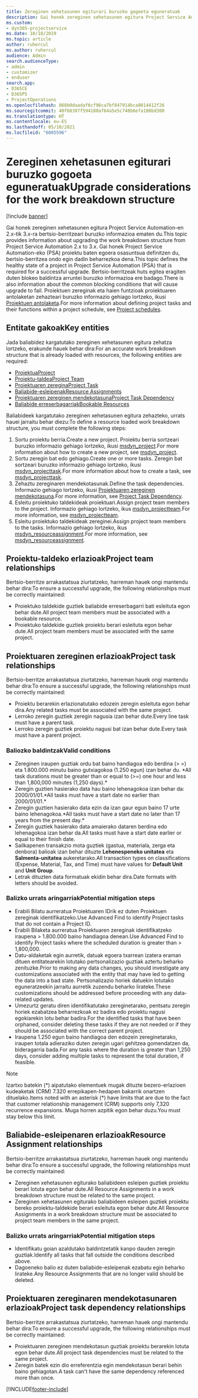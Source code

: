 ```yaml
---
title: Zereginen xehetasunen egiturari buruzko gogoeta eguneratuak
description: Gai honek zereginen xehetasunen egitura Project Service Automation-en 2.x-tik 3.x-ra bertsio-berritzeari buruzko informazioa ematen du.
ms.custom:
- dyn365-projectservice
ms.date: 10/18/2019
ms.topic: article
author: ruhercul
ms.author: ruhercul
audience: Admin
search.audienceType:
- admin
- customizer
- enduser
search.app:
- D365CE
- D365PS
- ProjectOperations
ms.openlocfilehash: 868b0daadaf6cf96ca7bf847914bca8014412f26
ms.sourcegitcommit: 40f68387f594180af64a5e5c748b6efa188bd300
ms.translationtype: HT
ms.contentlocale: eu-ES
ms.lasthandoff: 05/10/2021
ms.locfileid: "6005596"
---
```

# <a name="upgrade-considerations-for-the-work-breakdown-structure"></a><span data-ttu-id="cd1bd-103">Zereginen xehetasunen egiturari buruzko gogoeta eguneratuak</span><span class="sxs-lookup"><span data-stu-id="cd1bd-103">Upgrade considerations for the work breakdown structure</span></span>

[!include [banner](../includes/psa-now-project-operations.md)]

<span data-ttu-id="cd1bd-104">Gai honek zereginen xehetasunen egitura Project Service Automation-en 2.x-tik 3.x-ra bertsio-berritzeari buruzko informazioa ematen du.</span><span class="sxs-lookup"><span data-stu-id="cd1bd-104">This topic provides information about upgrading the work breakdown structure from Project Service Automation 2.x to 3.x.</span></span> <span data-ttu-id="cd1bd-105">Gai honek Project Service Automation-eko (PSA) proiektu baten egoera osasuntsua definitzen du, bertsio-berritzea ondo egin dadin beharrezkoa dena.</span><span class="sxs-lookup"><span data-stu-id="cd1bd-105">This topic defines the healthy state of a project in Project Service Automation (PSA) that is required for a successful upgrade.</span></span> <span data-ttu-id="cd1bd-106">Bertsio-berritzeak huts egitea eragiten duten blokeo baldintza arruntei buruzko informazioa ere badago.</span><span class="sxs-lookup"><span data-stu-id="cd1bd-106">There is also information about the common blocking conditions that will cause upgrade to fail.</span></span> <span data-ttu-id="cd1bd-107">Proiektuen zereginak eta haien funtzioak proiektuaren antolaketan zehazteari buruzko informazio gehiago lortzeko, ikusi [Proiektuen antolaketa](project-creating.md).</span><span class="sxs-lookup"><span data-stu-id="cd1bd-107">For more information about defining project tasks and their functions within a project schedule, see [Project schedules](project-creating.md).</span></span>

## <a name="key-entities"></a><span data-ttu-id="cd1bd-108">Entitate gakoak</span><span class="sxs-lookup"><span data-stu-id="cd1bd-108">Key entities</span></span>
<span data-ttu-id="cd1bd-109">Jada baliabidez kargatutako zereginen xehetasunen egitura zehatza lortzeko, erakunde hauek behar dira:</span><span class="sxs-lookup"><span data-stu-id="cd1bd-109">For an accurate work breakdown structure that is already loaded with resources, the following entities are required:</span></span>

- [<span data-ttu-id="cd1bd-110">Proiektua</span><span class="sxs-lookup"><span data-stu-id="cd1bd-110">Project</span></span>](/dynamics365/customerengagement/on-premises/developer/entities/msdyn_project)
- [<span data-ttu-id="cd1bd-111">Proiektu-taldea</span><span class="sxs-lookup"><span data-stu-id="cd1bd-111">Project Team</span></span>](/dynamics365/customerengagement/on-premises/developer/entities/msdyn_projectteam)
- [<span data-ttu-id="cd1bd-112">Proiektuaren zeregina</span><span class="sxs-lookup"><span data-stu-id="cd1bd-112">Project Task</span></span>](/dynamics365/customerengagement/on-premises/developer/entities/msdyn_projecttask)
- [<span data-ttu-id="cd1bd-113">Baliabide-esleipenak</span><span class="sxs-lookup"><span data-stu-id="cd1bd-113">Resource Assignments</span></span>](/dynamics365/customerengagement/on-premises/developer/entities/msdyn_resourceassignment)
- [<span data-ttu-id="cd1bd-114">Proiektuaren zereginen mendekotasuna</span><span class="sxs-lookup"><span data-stu-id="cd1bd-114">Project Task Dependency</span></span>](/dynamics365/customerengagement/on-premises/developer/entities/msdyn_projecttaskdependency)
- [<span data-ttu-id="cd1bd-115">Baliabide erreserbagarriak</span><span class="sxs-lookup"><span data-stu-id="cd1bd-115">Bookable Resources</span></span>](/dynamics365/customerengagement/on-premises/developer/entities/bookableresource)

<span data-ttu-id="cd1bd-116">Baliabideek kargatutako zereginen xehetasunen egitura zehazteko, urrats hauei jarraitu behar diezu:</span><span class="sxs-lookup"><span data-stu-id="cd1bd-116">To define a resource loaded work breakdown structure, you must complete the following steps:</span></span>

1. <span data-ttu-id="cd1bd-117">Sortu proiektu berria.</span><span class="sxs-lookup"><span data-stu-id="cd1bd-117">Create a new project.</span></span> <span data-ttu-id="cd1bd-118">Proiektu berria sortzeari buruzko informazio gehiago lortzeko, ikusi [msdyn_project](/dynamics365/customerengagement/on-premises/developer/entities/msdyn_project).</span><span class="sxs-lookup"><span data-stu-id="cd1bd-118">For more information about how to create a new project, see [msdyn_project](/dynamics365/customerengagement/on-premises/developer/entities/msdyn_project).</span></span>
2. <span data-ttu-id="cd1bd-119">Sortu zeregin bat edo gehiago.</span><span class="sxs-lookup"><span data-stu-id="cd1bd-119">Create one or more tasks.</span></span> <span data-ttu-id="cd1bd-120">Zeregin bat sortzeari buruzko informazio gehiago lortzeko, ikusi [msdyn_projecttask](/dynamics365/customerengagement/on-premises/developer/entities/msdyn_projecttask).</span><span class="sxs-lookup"><span data-stu-id="cd1bd-120">For more information about how to create a task, see [msdyn_projecttask](/dynamics365/customerengagement/on-premises/developer/entities/msdyn_projecttask).</span></span>
3. <span data-ttu-id="cd1bd-121">Zehaztu zereginaren mendekotasunak.</span><span class="sxs-lookup"><span data-stu-id="cd1bd-121">Define the task dependencies.</span></span> <span data-ttu-id="cd1bd-122">Informazio gehiago lortzeko, ikusi [Proiektuaren zereginen mendekotasuna](/dynamics365/customerengagement/on-premises/developer/entities/msdyn_projecttaskdependency).</span><span class="sxs-lookup"><span data-stu-id="cd1bd-122">For more information, see [Project Task Dependency](/dynamics365/customerengagement/on-premises/developer/entities/msdyn_projecttaskdependency).</span></span>
4. <span data-ttu-id="cd1bd-123">Esleitu proiektuko taldekideak proiektuari.</span><span class="sxs-lookup"><span data-stu-id="cd1bd-123">Assign project team members to the project.</span></span> <span data-ttu-id="cd1bd-124">Informazio gehiago lortzeko, ikus [msdyn_projectteam](/dynamics365/customerengagement/on-premises/developer/entities/msdyn_projectteam).</span><span class="sxs-lookup"><span data-stu-id="cd1bd-124">For more information, see [msdyn_projectteam](/dynamics365/customerengagement/on-premises/developer/entities/msdyn_projectteam).</span></span>
5. <span data-ttu-id="cd1bd-125">Esleitu proiektuko taldekideak zereginei.</span><span class="sxs-lookup"><span data-stu-id="cd1bd-125">Assign project team members to the tasks.</span></span> <span data-ttu-id="cd1bd-126">Informazio gehiago lortzeko, ikus [msdyn_resourceassignment](/dynamics365/customerengagement/on-premises/developer/entities/msdyn_resourceassignment).</span><span class="sxs-lookup"><span data-stu-id="cd1bd-126">For more information, see [msdyn_resourceassignment](/dynamics365/customerengagement/on-premises/developer/entities/msdyn_resourceassignment).</span></span>

## <a name="project-team-relationships"></a><span data-ttu-id="cd1bd-127">Proiektu-taldeko erlazioak</span><span class="sxs-lookup"><span data-stu-id="cd1bd-127">Project team relationships</span></span>

<span data-ttu-id="cd1bd-128">Bertsio-berritze arrakastatsua ziurtatzeko, harreman hauek ongi mantendu behar dira:</span><span class="sxs-lookup"><span data-stu-id="cd1bd-128">To ensure a successful upgrade, the following relationships must be correctly maintained:</span></span>
- <span data-ttu-id="cd1bd-129">Proiektuko taldekide guztiek baliabide erreserbagarri bati esleituta egon behar dute.</span><span class="sxs-lookup"><span data-stu-id="cd1bd-129">All project team members must be associated with a bookable resource.</span></span>
- <span data-ttu-id="cd1bd-130">Proiektuko taldekide guztiek proiektu berari esleituta egon behar dute.</span><span class="sxs-lookup"><span data-stu-id="cd1bd-130">All project team members must be associated with the same project.</span></span> 

## <a name="project-task-relationships"></a><span data-ttu-id="cd1bd-131">Proiektuaren zereginen erlazioak</span><span class="sxs-lookup"><span data-stu-id="cd1bd-131">Project task relationships</span></span>
<span data-ttu-id="cd1bd-132">Bertsio-berritze arrakastatsua ziurtatzeko, harreman hauek ongi mantendu behar dira:</span><span class="sxs-lookup"><span data-stu-id="cd1bd-132">To ensure a successful upgrade, the following relationships must be correctly maintained:</span></span>

- <span data-ttu-id="cd1bd-133">Proiektu berarekin erlazionatutako edozein zeregin esleituta egon behar dira.</span><span class="sxs-lookup"><span data-stu-id="cd1bd-133">Any related tasks must be associated with the same project.</span></span>
- <span data-ttu-id="cd1bd-134">Lerroko zeregin guztiek zeregin nagusia izan behar dute.</span><span class="sxs-lookup"><span data-stu-id="cd1bd-134">Every line task must have a parent task.</span></span>
- <span data-ttu-id="cd1bd-135">Lerroko zeregin guztiek proiektu nagusi bat izan behar dute.</span><span class="sxs-lookup"><span data-stu-id="cd1bd-135">Every task must have a parent project.</span></span>

### <a name="valid-conditions"></a><span data-ttu-id="cd1bd-136">Baliozko baldintzak</span><span class="sxs-lookup"><span data-stu-id="cd1bd-136">Valid conditions</span></span>

- <span data-ttu-id="cd1bd-137">Zereginen iraupen guztiak ordu bat baino handiagoa edo berdina (> =) eta 1.800.000 minutu baino gutxiagokoa (1.250 egun) izan behar du. \*</span><span class="sxs-lookup"><span data-stu-id="cd1bd-137">All task durations must be greater than or equal to (>=) one hour and less than 1,800,000 minutes (1,250 days).\*</span></span>
- <span data-ttu-id="cd1bd-138">Zeregin guztien hasierako data hau baino lehenagokoa izan behar da: 2000/01/01.\*</span><span class="sxs-lookup"><span data-stu-id="cd1bd-138">All tasks must have a start date no earlier than 2000/01/01.\*</span></span>
- <span data-ttu-id="cd1bd-139">Zeregin guztien hasierako data ezin da izan gaur egun baino 17 urte baino lehenagokoa.\*</span><span class="sxs-lookup"><span data-stu-id="cd1bd-139">All tasks must have a start date no later than 17 years from the present day.\*</span></span>
- <span data-ttu-id="cd1bd-140">Zeregin guztiek hasierako data amaierako dataren berdina edo lehenagokoa izan behar da.</span><span class="sxs-lookup"><span data-stu-id="cd1bd-140">All tasks must have a start date earlier or equal to their finish date.</span></span>
- <span data-ttu-id="cd1bd-141">Sailkapenen transakzio mota guztiek (gastua, materiala, zerga eta denbora) balioak izan behar dituzte **Lehenespeneko unitatea** eta **Salmenta-unitatea** aukeretarako.</span><span class="sxs-lookup"><span data-stu-id="cd1bd-141">All transaction types on classifications (Expense, Material, Tax, and Time) must have values for **Default Unit** and **Unit Group**.</span></span>
- <span data-ttu-id="cd1bd-142">Letrak dituzten data formatuak ekidin behar dira.</span><span class="sxs-lookup"><span data-stu-id="cd1bd-142">Date formats with letters should be avoided.</span></span>

### <a name="potential-mitigation-steps"></a><span data-ttu-id="cd1bd-143">Balizko urrats aringarriak</span><span class="sxs-lookup"><span data-stu-id="cd1bd-143">Potential mitigation steps</span></span>
- <span data-ttu-id="cd1bd-144">Erabili Bilatu aurreratua Proiektuaren IDrik ez duten Proiektuen zereginak identifikatzeko.</span><span class="sxs-lookup"><span data-stu-id="cd1bd-144">Use Advanced Find to identify Project tasks that do not contain a Project ID.</span></span>
- <span data-ttu-id="cd1bd-145">Erabili Bilaketa aurreratua Proiektuaren zereginak identifikatzeko iraupena > 1.800.000 baino handiagoa denean.</span><span class="sxs-lookup"><span data-stu-id="cd1bd-145">Use Advanced Find to identify Project tasks where the scheduled duration is greater than > 1,800,000.</span></span>
- <span data-ttu-id="cd1bd-146">Datu-aldaketak egin aurretik, datuak egoera txarrean izatera eraman dituen entitatearekin lotutako pertsonalizazio guztiak aztertu beharko zenituzke.</span><span class="sxs-lookup"><span data-stu-id="cd1bd-146">Prior to making any data changes, you should investigate any customizations associated with the entity that may have led to getting the data into a bad state.</span></span> <span data-ttu-id="cd1bd-147">Pertsonalizazio horiek datuekin lotutako eguneratzeekin jarraitu aurretik zuzendu beharko lirateke.</span><span class="sxs-lookup"><span data-stu-id="cd1bd-147">These customizations should be addressed before proceeding with any data-related updates.</span></span>
- <span data-ttu-id="cd1bd-148">Umezurtz geratu diren identifikatutako zereginetarako, pentsatu zeregin horiek ezabatzea beharrezkoak ez badira edo proiektu nagusi egokiarekin lotu behar badira.</span><span class="sxs-lookup"><span data-stu-id="cd1bd-148">For the identified tasks that have been orphaned, consider deleting these tasks if they are not needed or if they should be associated with the correct parent project.</span></span>
- <span data-ttu-id="cd1bd-149">Iraupena 1.250 egun baino handiagoa den edozein zereginetarako, iraupen totala adieraziko duten zeregin ugari gehitzea gomendatzen da, bideragarria bada.</span><span class="sxs-lookup"><span data-stu-id="cd1bd-149">For any tasks where the duration is greater than 1,250 days, consider adding multiple tasks to represent the total duration, if feasible.</span></span>

> [!NOTE]
> <span data-ttu-id="cd1bd-150">Izartxo batekin (\*) aipatutako elementuek mugak dituzte bezero-erlazioen kudeaketak (CRM) 7.320 errepikapen-hedapen bakarrik onartzen dituelako.</span><span class="sxs-lookup"><span data-stu-id="cd1bd-150">Items noted with an asterisk (\*) have limits that are due to the fact that customer relationship management (CRM) supports only 7,320 recurrence expansions.</span></span> <span data-ttu-id="cd1bd-151">Muga horren azpitik egon behar duzu.</span><span class="sxs-lookup"><span data-stu-id="cd1bd-151">You must stay below this limit.</span></span>

## <a name="resource-assignment-relationships"></a><span data-ttu-id="cd1bd-152">Baliabide-esleipenaren erlazioak</span><span class="sxs-lookup"><span data-stu-id="cd1bd-152">Resource Assignment relationships</span></span>
<span data-ttu-id="cd1bd-153">Bertsio-berritze arrakastatsua ziurtatzeko, harreman hauek ongi mantendu behar dira:</span><span class="sxs-lookup"><span data-stu-id="cd1bd-153">To ensure a successful upgrade, the following relationships must be correctly maintained:</span></span>

- <span data-ttu-id="cd1bd-154">Zereginen xehetasunen egiturako baliabideen esleipen guztiek proiektu berari lotuta egon behar dute.</span><span class="sxs-lookup"><span data-stu-id="cd1bd-154">All Resource Assignments in a work breakdown structure must be related to the same project.</span></span>
- <span data-ttu-id="cd1bd-155">Zereginen xehetasunen egiturako baliabideen esleipen guztiek proiektu bereko proiektu-taldekide berari esleituta egon behar dute.</span><span class="sxs-lookup"><span data-stu-id="cd1bd-155">All Resource Assignments in a work breakdown structure must be associated to project team members in the same project.</span></span>

### <a name="potential-mitigation-steps"></a><span data-ttu-id="cd1bd-156">Balizko urrats aringarriak</span><span class="sxs-lookup"><span data-stu-id="cd1bd-156">Potential mitigation steps</span></span>
- <span data-ttu-id="cd1bd-157">Identifikatu goian azaldutako baldintzetatik kanpo dauden zeregin guztiak.</span><span class="sxs-lookup"><span data-stu-id="cd1bd-157">Identify all tasks that fall outside the conditions described above.</span></span>  
- <span data-ttu-id="cd1bd-158">Dagoeneko balio ez duten baliabide-esleipenak ezabatu egin beharko lirateke.</span><span class="sxs-lookup"><span data-stu-id="cd1bd-158">Any Resource Assignments that are no longer valid should be deleted.</span></span>

## <a name="project-task-dependency-relationships"></a><span data-ttu-id="cd1bd-159">Proiektuaren zereginaren mendekotasunaren erlazioak</span><span class="sxs-lookup"><span data-stu-id="cd1bd-159">Project task dependency relationships</span></span>
<span data-ttu-id="cd1bd-160">Bertsio-berritze arrakastatsua ziurtatzeko, harreman hauek ongi mantendu behar dira:</span><span class="sxs-lookup"><span data-stu-id="cd1bd-160">To ensure a successful upgrade, the following relationships must be correctly maintained:</span></span>

- <span data-ttu-id="cd1bd-161">Proiektuaren zereginen mendekotasun guztiak proiektu berarekin lotuta egon behar dute.</span><span class="sxs-lookup"><span data-stu-id="cd1bd-161">All project task dependencies must be related to the same project.</span></span>
- <span data-ttu-id="cd1bd-162">Zeregin batek ezin dio erreferentzia egin mendekotasun berari behin baino gehiagotan.</span><span class="sxs-lookup"><span data-stu-id="cd1bd-162">A task can't have the same dependency referenced more than once.</span></span>


[!INCLUDE[footer-include](../includes/footer-banner.md)]